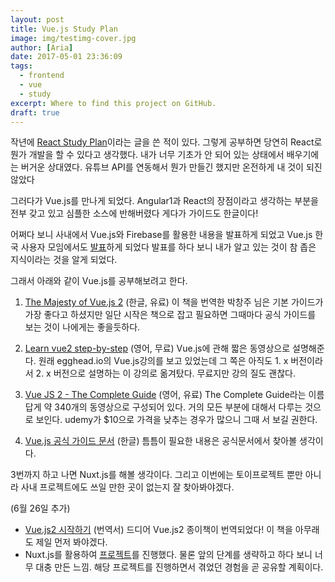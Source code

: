 ```yaml
---
layout: post
title: Vue.js Study Plan
image: img/testimg-cover.jpg
author: [Aria]
date: 2017-05-01 23:36:09
tags:
  - frontend
  - vue
  - study
excerpt: Where to find this project on GitHub.
draft: true
---
```


작년에 [React Study Plan](http://coding-with.me/2016/08/02/react-study-plan/)이라는 글을 쓴 적이 있다.
그렇게 공부하면 당연히 React로 뭔가 개발을 할 수 있다고 생각했다.
내가 너무 기초가 안 되어 있는 상태에서 배우기에는 버거운 상대였다.
유튜브 API를 연동해서 뭔가 만들긴 했지만 온전하게 내 것이 되진 않았다

그러다가 Vue.js를 만나게 되었다. 
Angular1과 React의 장점이라고 생각하는 부분을 전부 갖고 있고 심플한 소스에 반해버렸다 
게다가 가이드도 한글이다!

어쩌다 보니 사내에서 Vue.js와 Firebase를 활용한 내용을 발표하게 되었고
Vue.js 한국 사용자 모임에서도 [발표](https://www.slideshare.net/shoo7830/vuejs-firebase-75249704)하게 되었다 
발표를 하다 보니 내가 알고 있는 것이 참 좁은 지식이라는 것을 알게 되었다.

그래서 아래와 같이 Vue.js를 공부해보려고 한다.

1. [The Majesty of Vue.js 2](https://leanpub.com/vuejs2-korean) (한글, 유료)
 이 책을 번역한 박창주 님은 기본 가이드가 가장 좋다고 하셨지만 일단 시작은 책으로 잡고 필요하면 그때마다 공식 가이드를 보는 것이 나에게는 좋을듯하다.
 
2. [Learn vue2 step-by-step](https://laracasts.com/series/learn-vue-2-step-by-step) (영어, 무료)
Vue.js에 관해 짧은 동영상으로 설명해준다. 원래 egghead.io의 Vue.js강의를 보고 있었는데 그 쪽은 아직도 1. x 버전이라서 2. x 버전으로 설명하는 이 강의로 옮겨탔다. 무료지만 강의 질도 괜찮다.
 
3. [Vue JS 2 - The Complete Guide](https://www.udemy.com/vuejs-2-the-complete-guide/learn/v4/overview) (영어, 유료)
The Complete Guide라는 이름답게 약 340개의 동영상으로 구성되어 있다. 거의 모든 부분에 대해서 다루는 것으로 보인다. udemy가 $10으로 가격을 낮추는 경우가 많으니 그때 서 보길 권한다.

4. [Vue.js 공식 가이드 문서](https://kr.vuejs.org) (한글)
틈틈이 필요한 내용은 공식문서에서 찾아볼 생각이다.

3번까지 하고 나면 Nuxt.js를 해볼 생각이다.
그리고 이번에는 토이프로젝트 뿐만 아니라 사내 프로젝트에도 쓰일 만한 곳이 없는지 잘 찾아봐야겠다.


(6월 26일 추가)
*  [Vue.js2 시작하기](http://www.aladin.co.kr/shop/wproduct.aspx?ItemId=109601291) (번역서)
드디어 Vue.js2 종이책이 번역되었다! 이 책을 아무래도 제일 먼저 봐야겠다.
* Nuxt.js를 활용하여 [프로젝트](https://www.hiworks.com/hiworks_beta)를 진행했다. 물론 앞의 단계를 생략하고 하다 보니 너무 대충 만든 느낌.
해당 프로젝트를 진행하면서 겪었던 경험을 곧 공유할 계획이다.


 

